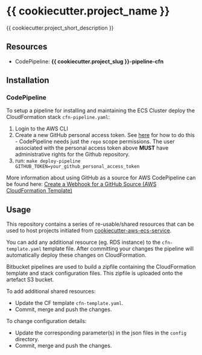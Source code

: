 # {{ cookiecutter.project_name }}

{{ cookiecutter.project_short_description }}

## Resources
- CodePipeline: **{{ cookiecutter.project_slug }}-pipeline-cfn**

## Installation

### CodePipeline
To setup a pipeline for installing and maintaining the ECS Cluster deploy the CloudFormation stack `cfn-pipeline.yaml`:

1. Login to the AWS CLI
1. Create a new GitHub personal access token. See [here](https://help.github.com/articles/creating-a-personal-access-token-for-the-command-line/) for how to do this - CodePipeline needs just the `repo` scope permissions. The user associated with the personal access token above **MUST** have administrative rights for the Github repository.
1. run: `make deploy-pipeline GITHUB_TOKEN=your_github_personal_access_token`

More information about using GitHub as a source for AWS CodePipeline can be found here:  [Create a Webhook for a GitHub Source (AWS CloudFormation Template)](https://docs.aws.amazon.com/codepipeline/latest/userguide/pipelines-webhooks-create-cfn.html)

## Usage
This repository contains a series of re-usable/shared resources that can be used to host projects initiated from [cookiecutter-aws-ecs-service](https://github.com/element7-io/cookiecutter-aws-ecs-service).

You can add any additional resource (eg. RDS instance) to the `cfn-template.yaml` template file.
After committing your changes the pipeline will automatically deploy these changes on CloudFormation.

Bitbucket pipelines are used to build a zipfile containing the CloudFormation template and stack configuration files. This zipfile is uploaded onto the artefact S3 bucket.

To add additional shared resources:

* Update the CF template `cfn-template.yaml`.
* Commit, merge and push the changes.

To change configuration details:

* Update the corresponding parameter(s) in the json files in the `config` directory.
* Commit, merge and push the changes.
